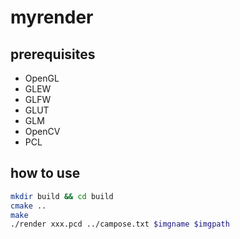 # myrender

## prerequisites

- OpenGL
- GLEW
- GLFW
- GLUT
- GLM
- OpenCV
- PCL

## how to use

```bash
mkdir build && cd build
cmake ..
make
./render xxx.pcd ../campose.txt $imgname $imgpath
```